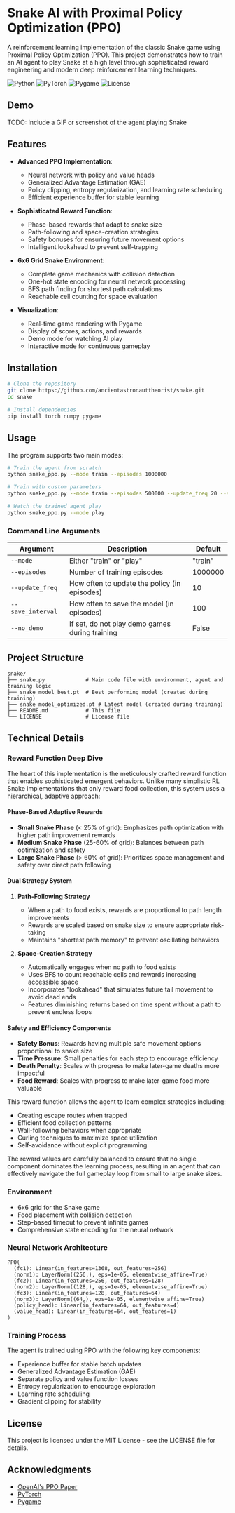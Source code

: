 # Snake AI with Proximal Policy Optimization (PPO)

A reinforcement learning implementation of the classic Snake game using Proximal Policy Optimization (PPO). This project demonstrates how to train an AI agent to play Snake at a high level through sophisticated reward engineering and modern deep reinforcement learning techniques.

![Python](https://img.shields.io/badge/python-3.7+-blue.svg)
![PyTorch](https://img.shields.io/badge/PyTorch-1.9+-red.svg)
![Pygame](https://img.shields.io/badge/Pygame-2.0+-green.svg)
![License](https://img.shields.io/badge/license-MIT-blue.svg)

## Demo

TODO: Include a GIF or screenshot of the agent playing Snake

## Features

- **Advanced PPO Implementation**:
  - Neural network with policy and value heads
  - Generalized Advantage Estimation (GAE)
  - Policy clipping, entropy regularization, and learning rate scheduling
  - Efficient experience buffer for stable learning

- **Sophisticated Reward Function**:
  - Phase-based rewards that adapt to snake size
  - Path-following and space-creation strategies
  - Safety bonuses for ensuring future movement options
  - Intelligent lookahead to prevent self-trapping

- **6x6 Grid Snake Environment**:
  - Complete game mechanics with collision detection
  - One-hot state encoding for neural network processing
  - BFS path finding for shortest path calculations
  - Reachable cell counting for space evaluation

- **Visualization**:
  - Real-time game rendering with Pygame
  - Display of scores, actions, and rewards
  - Demo mode for watching AI play
  - Interactive mode for continuous gameplay

## Installation

```bash
# Clone the repository
git clone https://github.com/ancientastronauttheorist/snake.git
cd snake

# Install dependencies
pip install torch numpy pygame
```

## Usage

The program supports two main modes:

```bash
# Train the agent from scratch
python snake_ppo.py --mode train --episodes 1000000

# Train with custom parameters
python snake_ppo.py --mode train --episodes 500000 --update_freq 20 --save_interval 200 --no_demo

# Watch the trained agent play
python snake_ppo.py --mode play
```

### Command Line Arguments

| Argument | Description | Default |
|----------|-------------|---------|
| `--mode` | Either "train" or "play" | "train" |
| `--episodes` | Number of training episodes | 1000000 |
| `--update_freq` | How often to update the policy (in episodes) | 10 |
| `--save_interval` | How often to save the model (in episodes) | 100 |
| `--no_demo` | If set, do not play demo games during training | False |

## Project Structure

```
snake/
├── snake.py             # Main code file with environment, agent and training logic
├── snake_model_best.pt  # Best performing model (created during training)
├── snake_model_optimized.pt # Latest model (created during training)
├── README.md            # This file
└── LICENSE              # License file
```

## Technical Details

### Reward Function Deep Dive

The heart of this implementation is the meticulously crafted reward function that enables sophisticated emergent behaviors. Unlike many simplistic RL Snake implementations that only reward food collection, this system uses a hierarchical, adaptive approach:

#### Phase-Based Adaptive Rewards
- **Small Snake Phase** (< 25% of grid): Emphasizes path optimization with higher path improvement rewards
- **Medium Snake Phase** (25-60% of grid): Balances between path optimization and safety
- **Large Snake Phase** (> 60% of grid): Prioritizes space management and safety over direct path following

#### Dual Strategy System
1. **Path-Following Strategy**
   - When a path to food exists, rewards are proportional to path length improvements
   - Rewards are scaled based on snake size to ensure appropriate risk-taking
   - Maintains "shortest path memory" to prevent oscillating behaviors

2. **Space-Creation Strategy**
   - Automatically engages when no path to food exists
   - Uses BFS to count reachable cells and rewards increasing accessible space
   - Incorporates "lookahead" that simulates future tail movement to avoid dead ends
   - Features diminishing returns based on time spent without a path to prevent endless loops

#### Safety and Efficiency Components
- **Safety Bonus**: Rewards having multiple safe movement options proportional to snake size
- **Time Pressure**: Small penalties for each step to encourage efficiency
- **Death Penalty**: Scales with progress to make later-game deaths more impactful
- **Food Reward**: Scales with progress to make later-game food more valuable

This reward function allows the agent to learn complex strategies including:
- Creating escape routes when trapped
- Efficient food collection patterns
- Wall-following behaviors when appropriate
- Curling techniques to maximize space utilization
- Self-avoidance without explicit programming

The reward values are carefully balanced to ensure that no single component dominates the learning process, resulting in an agent that can effectively navigate the full gameplay loop from small to large snake sizes.

### Environment

- 6x6 grid for the Snake game
- Food placement with collision detection
- Step-based timeout to prevent infinite games
- Comprehensive state encoding for the neural network

### Neural Network Architecture

```
PPO(
  (fc1): Linear(in_features=1368, out_features=256)
  (norm1): LayerNorm((256,), eps=1e-05, elementwise_affine=True)
  (fc2): Linear(in_features=256, out_features=128)
  (norm2): LayerNorm((128,), eps=1e-05, elementwise_affine=True)
  (fc3): Linear(in_features=128, out_features=64)
  (norm3): LayerNorm((64,), eps=1e-05, elementwise_affine=True)
  (policy_head): Linear(in_features=64, out_features=4)
  (value_head): Linear(in_features=64, out_features=1)
)
```

### Training Process

The agent is trained using PPO with the following key components:
- Experience buffer for stable batch updates
- Generalized Advantage Estimation (GAE)
- Separate policy and value function losses
- Entropy regularization to encourage exploration
- Learning rate scheduling
- Gradient clipping for stability

## License

This project is licensed under the MIT License - see the LICENSE file for details.

## Acknowledgments

- [OpenAI's PPO Paper](https://arxiv.org/abs/1707.06347)
- [PyTorch](https://pytorch.org/)
- [Pygame](https://www.pygame.org/)
